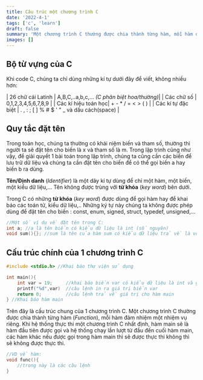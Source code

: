```yaml
---
title: Câu trúc một chương trình C
date: '2022-4-1'
tags: ['c', 'learn']
draft: false
summary: 'Một chương trình C thường được chia thành từng hàm, mỗi hàm đảm nhiệm một nhiệm vụ riêng...'
images: []
---
```


## Bộ từ vựng của C

Khi code C, chúng ta chỉ dùng những kí tự dưới đây để viết, không nhiều hơn:

| 26 chữ cái Latinh | A,B,C,..a,b,c,... _(C phân biệt hoa/thường)_|
| Các chữ số | 0,1,2,3,4,5,6,7,8,9 |
| Các kí hiệu toán học| + - \* / = < > ( ) |
| Các kí tự đặc biệt | . , : ; [ ] % # $ ' " \_ và dấu cách(space) |

## Quy tắc đặt tên

Trong toán học, chúng ta thường có khái niệm biến và tham số, thường thì người ta sẽ đặt tên cho biến là x và tham số là m.
Trong lập trình cũng như vậy, để giải quyết 1 bài toán trong lập trình, chúng ta cũng cần các biến để lưu trữ dữ liệu và chúng ta cần đặt tên cho biến để có thể gọi biến a hay biến b ra dùng.

**Tên/Định danh** (_Identifier_) là một dãy kí tự dùng để chỉ một hàm, một biến, một kiểu dữ liệu,... Tên không được trùng với **từ khóa** (_key word_) bên dưới.

Trong C có những **từ khóa** (_key word_) được dùng để gọi hàm hay để khai báo các toán tử, kiểu dữ liệu,.. Những ký tự này chúng ta không được phép dùng để đặt tên cho biến :
const, enum, signed, struct, typedef, unsigned,...

```C
//Một số ví dụ về đặt tên trong C:
int a; //a là tên biến có kiểu dữ liệu là int (số nguyên)
void sum(){}; //sum là tên của hàm sum có kiểu dữ liệu trả về là void
```

## Cấu trúc chính của 1 chương trình C

```C
#include <stdio.h> //Khai báo thư viện sử dụng

int main(){
    int var = 19;     //khai báo biến var có kiểu dữ liệu là int và giá trị là 19
    printf("%d",var)  //câu lệnh in ra giá trị biến var
    return 0;         //câu lệnh trả về giá trị cho hàm main
} //Khai báo hàm main
```

Trên đây là cấu trúc chung của 1 chương trình C.
Một chương trình C thường được chia thành từng hàm (_Function_), mỗi hàm đảm nhiệm một nhiệm vụ riêng.
Khi hệ thống thực thi một chương trình C nhất định, hàm main sẽ là hàm đầu tiên được gọi và hệ thống chạy lần lượt từ đầu đến cuối hàm main, các hàm khác nếu được gọi trong hàm main thì sẽ được thực thi không thì sẽ không được thực thi.

```c
//VD về hàm:
void func(){
    //trong này là các câu lệnh
}
```
